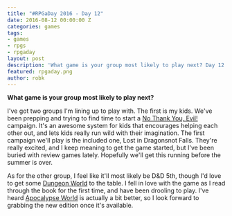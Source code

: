 ```yaml
---
title: "#RPGaDay 2016 - Day 12"
date: 2016-08-12 00:00:00 Z
categories: games
tags:
- games
- rpgs
- rpgaday
layout: post
description: 'What game is your group most likely to play next? Day 12 of #RPGaDay.'
featured: rpgaday.png
author: robk
---
```


**What game is your group most likely to play next?**

I've got two groups I'm lining up to play with. The first is my kids. We've been prepping and trying to find time to start a [No Thank You, Evil!](http://www.nothankyouevil.com/) campaign. It's an awesome system for kids that encourages helping each other out, and lets kids really run wild with their imagination. The first campaign we'll play is the included one, Lost in Dragonsnot Falls. They're really excited, and I keep meaning to get the game started, but I've been buried with review games lately. Hopefully we'll get this running before the summer is over.

As for the other group, I feel like it'll most likely be D&D 5th, though I'd love to get some [Dungeon World](http://www.dungeon-world.com/) to the table. I fell in love with the game as I read through the book for the first time, and have been drooling to play. I've heard [Apocalypse World](http://apocalypse-world.com/) is actually a bit better, so I look forward to grabbing the new edition once it's available.
